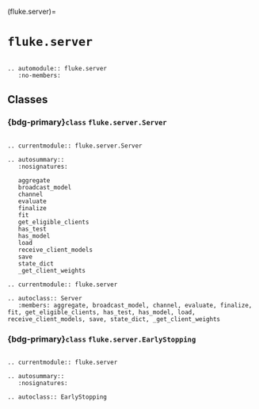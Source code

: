 (fluke.server)=

# ``fluke.server``

```{eval-rst}

.. automodule:: fluke.server
   :no-members:

```

## Classes

<h3>

{bdg-primary}`class` ``fluke.server.Server``

</h3>

```{eval-rst}

.. currentmodule:: fluke.server.Server

.. autosummary:: 
   :nosignatures:

   aggregate
   broadcast_model
   channel
   evaluate
   finalize
   fit
   get_eligible_clients
   has_test
   has_model
   load
   receive_client_models
   save
   state_dict
   _get_client_weights

.. currentmodule:: fluke.server

.. autoclass:: Server
   :members: aggregate, broadcast_model, channel, evaluate, finalize, fit, get_eligible_clients, has_test, has_model, load, receive_client_models, save, state_dict, _get_client_weights

```

<h3>

{bdg-primary}`class` ``fluke.server.EarlyStopping``

</h3>

```{eval-rst}

.. currentmodule:: fluke.server

.. autosummary:: 
   :nosignatures:

.. autoclass:: EarlyStopping

```